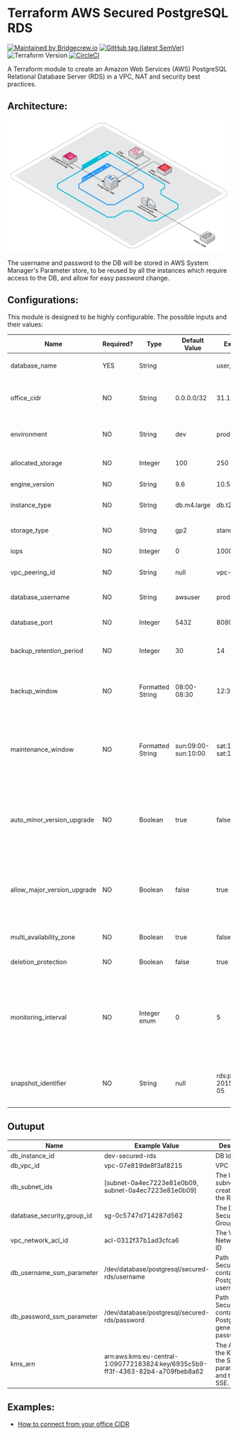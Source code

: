 # Terraform AWS Secured PostgreSQL RDS
[![Maintained by Bridgecrew.io](https://img.shields.io/badge/maintained%20by-bridgecrew.io-blueviolet)](https://bridgecrew.io)
[![GitHub tag (latest SemVer)](https://img.shields.io/github/tag/bridgecrewio/terraform-aws-secured-postgresql-rds.svg?label=latest)](https://github.com/bridgecrewio/terraform-aws-secured-postgresql-rds/releases/latest)
![Terraform Version](https://img.shields.io/badge/tf-%3E%3D0.12.0-blue.svg)
[![CircleCI](https://circleci.com/gh/bridgecrewio/terraform-aws-secured-postgresql-rds.svg?style=svg)](https://circleci.com/gh/bridgecrewio/terraform-aws-secured-postgresql-rds)


A Terraform module to create an Amazon Web Services (AWS) PostgreSQL Relational Database Server (RDS) in a VPC, NAT and security best practices.

## Architecture:
![RDS Best Practices](https://github.com/bridgecrewio/terraform-aws-secured-postgresql-rds/blob/master/docs/secured-rds-architecture.png?raw=true)


The username and password to the DB will be stored in AWS System Manager's Parameter store, to be reused by all the 
instances which require access to the DB, and allow for easy password change.

## Configurations:
This module is designed to be highly configurable. The possible inputs and their values:

| Name | Required? | Type | Default Value | Example Value | Description |
|---|---|---|---|---|---|
| database_name| YES | String | | user_actions | The name of the DB instance to be created |
| office_cidr | NO | String | 0.0.0.0/32 | 31.168.227.138/32 | The CIDR of the offices. if left for default value, no rules will be created |
| environment | NO | String | dev | prod | The environment this DB will be part of |
| allocated_storage | NO | Integer | 100 | 250 | The allocated storage size of the DB, in GiB |
| engine_version | NO | String | 9.6 | 10.5 | The version the DB will run on |
| instance_type | NO | String | db.m4.large | db.t2.small | The instance the DB will run on |
| storage_type | NO | String | gp2 | standard | The storage type of the DB instance |
| iops | NO | Integer | 0 | 10000 | The amount of provisioned iops |
| vpc_peering_id | NO | String | null | vpc-123456789 | The ID of a VPC to peer to this VPC |
| database_username | NO | String | awsuser | proddbuser | The username for access to the instance |
| database_port | NO | Integer | 5432 | 8080 | The port to be opened for DB communications |
| backup_retention_period | NO | Integer | 30 | 14 | The number of days backuups will be stored for |
| backup_window | NO | Formatted String | 08:00-08:30 | 12:30-13:00 | The time window, in 24h UTC format, when the backups will take place. |
| maintenance_window | NO | Formatted String | sun:09:00-sun:10:00 | sat:12:00-sat:13:00 | The maintenance window time, in 24h UTC format. Needs to conform to the format ddd:hh24:mi-ddd:hh24:mi |
| auto_minor_version_upgrade | NO | Boolean | true | false | Determines whether to upgrade the engine version if minor updates are released in the upcoming maintenance window or not |
| allow_major_version_upgrade | NO | Boolean | false | true | Determines whether to upgrade the engine version if major updates are released in the upcoming maintenance window or not |
| multi_availability_zone | NO | Boolean | true | false | Specifies if the RDS instance is multi-AZ |
| deletion_protection | NO | Boolean | false | true | The DB can't be deleted while this is set to true |
| monitoring_interval | NO | Integer enum | 0 | 5 | The interval, in seconds, between points when Enhanced Monitoring metrics are collected for the DB instance. Valid Values: 0, 1, 5, 10, 15, 30, 60. |
| snapshot_identifier | NO | String | null | rds:production-2015-06-26-06-05 | If set, the DB will be created from the specified snapshot identifier |

## Outuput
| Name |  Example Value | Description |
|------|----------------|-------------|
| db_instance_id | dev-secured-rds | DB Identifier | 
| db_vpc_id | vpc-07e819de8f3af8215 | VPC identifier  |
| db_subnet_ids | [subnet-0a4ec7223e81e0b09, subnet-0a4ec7223e81e0b09] | The IDs of the subnets created for the RDS
| database_security_group_id | sg-0c5747d714287d562 | The DB's Security Group ID |
| vpc_network_acl_id | acl-0312f37b1ad3cfca6 | The VPC's Network ACL ID |
| db_username_ssm_parameter | /dev/database/postgresql/secured-rds/username | Path to SecuredString containing PostgresSQL username |
| db_password_ssm_parameter | /dev/database/postgresql/secured-rds/password | Path to SecuredString containing PostgresSQL generated password |
| kms_arn | arn:aws:kms:eu-central-1:090772183824:key/6935c5b9-ff3f-4363-82b4-a709fbeb8a62 | The ARN of the KMS for the SSM parameters and the RDS SSE. |

## Examples:
* [How to connect from your office CIDR](https://github.com/bridgecrewio/terraform-aws-secured-postgresql-rds/blob/master/docs/howTo/connecting-from-cidr.md)
